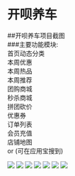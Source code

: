 # 开呗养车
##开呗养车项目截图
<br/>
###主要功能模块:
<br/>
  首页动态分类
  <br/>
  本周优惠
  <br/>
  本周热品
  <br/>
  本周推荐<br/>
  团购商城<br/>
  秒杀商城<br/>
  拼团砍价<br/>
  优惠券<br/>
  订单列表<br/>
  会员充值<br/>
  店铺地图<br/>
  or (可在应用宝搜到)<br/>
  
![](https://github.com/hzlshen/WeChatMall/blob/master/taojiuju/taojiu1.jpg)
![](https://github.com/hzlshen/WeChatMall/blob/master/taojiuju/taojiu2.jpg)
![](https://github.com/hzlshen/WeChatMall/blob/master/taojiuju/taojiu3.jpg)
![](https://github.com/hzlshen/WeChatMall/blob/master/taojiuju/taojiu4.jpg)
![](https://github.com/hzlshen/WeChatMall/blob/master/taojiuju/taojiu5.jpg)
![](https://github.com/hzlshen/WeChatMall/blob/master/taojiuju/taojiu6.jpg)
![](https://github.com/hzlshen/WeChatMall/blob/master/taojiuju/erwei.jpg)
